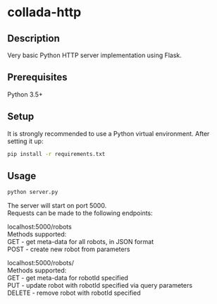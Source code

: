# collada-http

## Description

Very basic Python HTTP server implementation using Flask.

## Prerequisites

Python 3.5+

## Setup

It is strongly recommended to use a Python virtual environment. After setting it up:

```sh
pip install -r requirements.txt
```

## Usage

```sh
python server.py
```

The server will start on port 5000.  
Requests can be made to the following endpoints:  

localhost:5000/robots  
Methods supported:  
GET		- get meta-data for all robots, in JSON format  
POST	- create new robot from parameters  

localhost:5000/robots/<robotId>  
Methods supported:  
GET		- get meta-data for robotId specified  
PUT		- update robot with robotId specified via query parameters  
DELETE	- remove robot with robotId specified  

